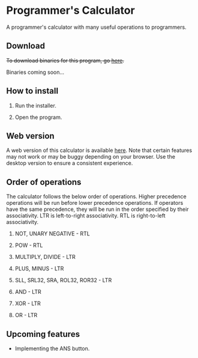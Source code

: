# Programmer's Calculator

A programmer's calculator with many useful operations to programmers.

## Download

~~To download binaries for this program, go [here](https://github.com/eggroll-bot/programmers-calculator/releases).~~

Binaries coming soon...

## How to install

1. Run the installer.

2. Open the program.

## Web version

A web version of this calculator is available [here](https://progcalc.bmak.xyz/). Note that certain features may not work or may be buggy depending on your browser. Use the desktop version to ensure a consistent experience.

## Order of operations

The calculator follows the below order of operations. Higher precedence operations will be run before lower precedence operations. If operators have the same precedence, they will be run in the order specified by their associativity. LTR is left-to-right associativity. RTL is right-to-left associativity.

1. NOT, UNARY NEGATIVE - RTL

2. POW - RTL

3. MULTIPLY, DIVIDE - LTR

4. PLUS, MINUS - LTR

5. SLL, SRL32, SRA, ROL32, ROR32 - LTR

6. AND - LTR

7. XOR - LTR

8. OR - LTR

## Upcoming features

- Implementing the ANS button.
